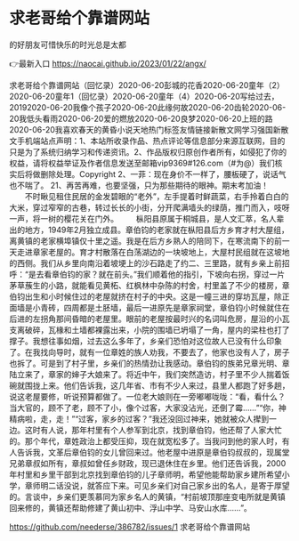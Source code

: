 # 求老哥给个靠谱网站
的好朋友可惜快乐的时光总是太都

👉最新入口 https://naocai.github.io/2023/01/22/angx/

求老哥给个靠谱网站（回忆录）2020-06-20彭城的花香2020-06-20童年（2）2020-06-20童年1（回忆录）2020-06-20童年（4）2020-06-20写给过去，20192020-06-20我像个孩子2020-06-20此缘何故2020-06-20齿轮2020-06-20我低头看雨2020-06-20爱的燃放2020-06-20良梦2020-06-20上班的路2020-06-20我喜欢春天的黄昏小说天地热门标签友情链接新散文网学习强国新散文手机端站点声明：1、本站所收录作品、热点评论等信息部分来源互联网，目的只是为了系统归纳学习和传递资讯。2、作品版权归原创作者所有，如侵犯了你的权益，请将权益举证及作者信息发送至邮箱vip9369#126.com（#为@）我们核实后将做删除处理。Copyright
2、一菲：现在身价不一样了，腰板硬了，说话气也不喘了。
	21、再苦再难，也要坚强，只为那些期待的眼神。期末考加油！
　　不时瞅见租住民居的金发碧眼的“老外”，左手提着时鲜蔬菜，右手拎着白白的大米，穿过窄窄的古巷，转过长长的小街，分开爬满墙头的绿荫，推门而入，吱呀一声，将一树的樱花关在门外。
　　枞阳县原属于桐城县，是人文汇萃，名人辈出的地方，1949年2月独立成县。章伯钧的老家就在枞阳县后方乡育才村大屋组，离黄镇的老家横埠镇仅十里之遥。我是在后方乡熟人的陪同下，在寒流南下的前一天走进章家老屋的。育才村散落在白荡湖边的一块坡地上，大屋村民组就在这坡地的西侧。我们从乡里向南沿着坡埂上的沙石路走了约二、三里路，就有乡亲上前招呼：“是去看章伯钧的家？就在前头。”我们顺着他的指引，下坡向右拐，穿过一片茅草蔟生的小路，就能看见黄柘、红枫林中杂陈的村舍，村里盖了不少的楼房，章伯钧出生和小时候住过的老屋就挤在村子的中央。这是一幢三进的穿坊瓦屋，除正面墙是小青砖，四周都是土胚墙，最后一进原先是章家祠堂，章伯钧小时候就住在后进的左拐角那间昏暗的老屋里。眼前的老屋按最时兴的名词叫危房，屋沿的小瓦支离破碎，瓦椽和土墙都裸露出来，小院的围墙已坍塌了一角，屋内的梁柱也打了撑子。我想往事如烟，过去这么多年了，乡亲们恐怕对这位故人已没有什么印象了。在我找向导时，就有一位章姓的族人劝我，不要去了，他家也没有人了，房子也拆了。可是到了村子里，乡亲们的热情劲让我感动。章伯钧的族弟兄章光明、章陆立来了，章家的婶子大娘来了。将近中午，我们突然造访，村子里不少人揣着饭碗就围拢上来。他们告诉我，这几年省、市有不少人来过，县里人都跑了好多趟，说这老屋要修，听说预算都做了。一位老大娘则在一旁嘟嘟咙咙：“看，看什么？当大官的，顾不了老，顾不了小，像个过客，大家没沾光，还倒了霉……”“你，神精病啦，走，走！”“过客，家乡的过客？”我还没回过神来，她就被众人撵到一边。这时有人说，那年村里有个人参军到北京，找到章伯钧，他还帮了人家大忙的。那个年代，章姓政治上都受压抑，现在就宽松多了。当我问到他的家人时，有人告诉我，文革后章伯钧的女儿曾回来过。他老屋中进原是章伯钧叔叔的，现属堂兄弟章叔如所有，章叔如曾任乡财政，现已退休住在乡里。他们还告诉我，2000年村里和乡里干部到北京找到章伯钧的儿子章师明，希望他能帮助家乡建所希望小学，章师明二话没说，就答应下来。可见乡亲们对自己家乡出的名人，是寄于厚望的。言谈中，乡亲们更羡慕同为家乡名人的黄镇，“村前坡顶那座变电所就是黄镇回来修的，黄镇还帮助修建了黄山初中、浮山中学、马安山水库……”。

https://github.com/neederse/386782/issues/1
求老哥给个靠谱网站
